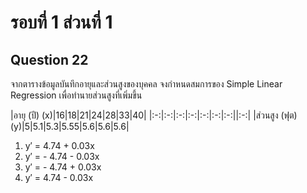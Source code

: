 # รอบที่ 1 ส่วนที่ 1

## Question 22

จากตารางข้อมูลบันทึกอายุและส่วนสูงของบุคคล จงกำหนดสมการของ Simple Linear Regression เพื่อทำนายส่วนสูงที่เพิ่มขึ้น

|อายุ (ปี) (x)|16|18|21|24|28|33|40|
|:-:|:-:|:-:|:-:|:-:|:-:|:-:||:-:|
|ส่วนสูง (ฟุต) (y)|5|5.1|5.3|5.55|5.6|5.6|5.6|

1. y′ = 4.74 + 0.03x
2. y′ = - 4.74 - 0.03x
3. y′ = - 4.74 + 0.03x
4. y′ = 4.74 - 0.03x










